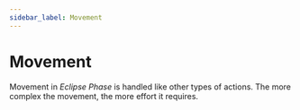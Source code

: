 ```yaml
---
sidebar_label: Movement
---
```


# Movement
Movement in *Eclipse Phase* is handled like other types of actions.  The more complex the movement, the more effort it requires.